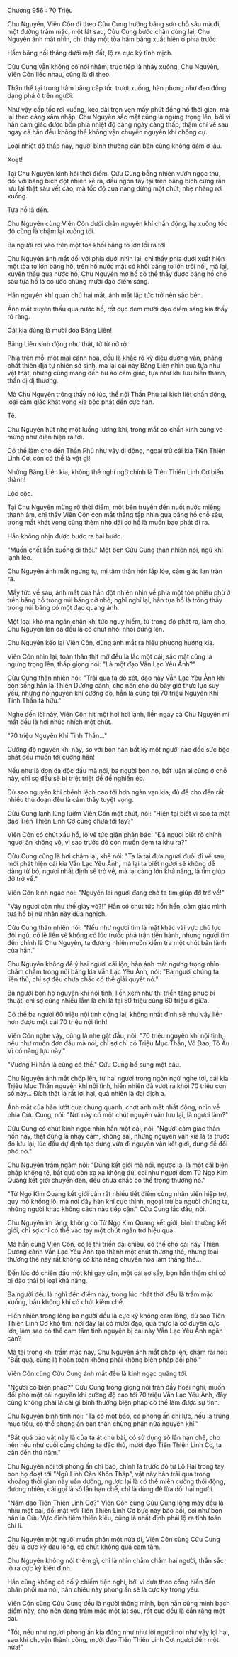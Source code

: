 




Chương 956 : 70 Triệu


Chu Nguyên, Viên Côn đi theo Cửu Cung hướng băng sơn chỗ sâu mà đi, một đường trầm mặc, một lát sau, Cửu Cung bước chân dừng lại, Chu Nguyên ánh mắt nhìn, chỉ thấy một tòa hầm băng xuất hiện ở phía trước.

Hầm băng nối thẳng dưới mặt đất, lộ ra cực kỳ tĩnh mịch.

Cửu Cung vẫn không có nói nhảm, trực tiếp là nhảy xuống, Chu Nguyên, Viên Côn liếc nhau, cũng là đi theo.

Thân thể tại trong hầm băng cấp tốc trượt xuống, hàn phong như đao đồng dạng phá ở trên người.

Như vậy cấp tốc rơi xuống, kéo dài trọn vẹn mấy phút đồng hồ thời gian, mà lại theo càng xâm nhập, Chu Nguyên sắc mặt cũng là ngưng trọng lên, bởi vì hắn cảm giác được bốn phía nhiệt độ càng ngày càng thấp, thậm chí về sau, ngay cả hắn đều không thể không vận chuyển nguyên khí chống cự.

Loại nhiệt độ thấp này, người bình thường căn bản cũng không dám ở lâu.

Xoẹt!

Tại Chu Nguyên kinh hãi thời điểm, Cửu Cung bỗng nhiên vươn ngọc thủ, đối với băng bích đột nhiên xé ra, đầu ngón tay tại trên băng bích cứng rắn lưu lại thật sâu vết cào, mà tốc độ của nàng dừng một chút, nhẹ nhàng rơi xuống.

Tựa hồ là đến.

Chu Nguyên cùng Viên Côn dưới chân nguyên khí chấn động, hạ xuống tốc độ cũng là chậm lại xuống tới.

Ba người rơi vào trên một tòa khối băng to lớn lồi ra tới.

Chu Nguyên ánh mắt đối với phía dưới nhìn lại, chỉ thấy phía dưới xuất hiện một tòa to lớn băng hồ, trên hồ nước mặt có khối băng to lớn trôi nổi, mà lại, xuyên thấu qua nước hồ, Chu Nguyên mơ hồ có thể thấy được băng hồ chỗ sâu tựa hồ là có ước chừng mười đạo điểm sáng.

Hắn nguyên khí quán chú hai mắt, ánh mắt lập tức trở nên sắc bén.

Ánh mắt xuyên thấu qua nước hồ, rốt cục đem mười đạo điểm sáng kia thấy rõ ràng.

Cái kia đúng là mười đóa Băng Liên!

Băng Liên sinh động như thật, từ từ nở rộ.

Phía trên mỗi một mai cánh hoa, đều là khắc rõ kỳ diệu đường vân, phảng phất thiên địa tự nhiên sở sinh, mà lại cái này Băng Liên nhìn qua tựa như vật thật, nhưng cũng mang đến hư ảo cảm giác, tựa như khí lưu biến thành, thần dị dị thường.

Mà Chu Nguyên trông thấy nó lúc, thể nội Thần Phủ tại kịch liệt chấn động, loại cảm giác khát vọng kia bộc phát đến cực hạn.

Tê.

Chu Nguyên hút nhẹ một luồng lương khí, trong mắt có chấn kinh cùng vẻ mừng như điên hiện ra tới.

Có thể làm cho đến Thần Phủ như vậy dị động, ngoại trừ cái kia Tiên Thiên Linh Cơ, còn có thể là vật gì!

Những Băng Liên kia, không thể nghi ngờ chính là Tiên Thiên Linh Cơ biến thành!

Lộc cộc.

Tại Chu Nguyên mừng rỡ thời điểm, một bên truyền đến nuốt nước miếng thanh âm, chỉ thấy Viên Côn con mắt thẳng tắp nhìn qua băng hồ chỗ sâu, trong mắt khát vọng cùng thèm nhỏ dãi cơ hồ là muốn bạo phát đi ra.

Hắn không nhịn được bước ra hai bước.

"Muốn chết liền xuống đi thôi." Một bên Cửu Cung thản nhiên nói, ngữ khí lạnh lẽo.

Chu Nguyên ánh mắt ngưng tụ, mi tâm thần hồn lấp lóe, cảm giác lan tràn ra.

Mấy tức về sau, ánh mắt của hắn đột nhiên nhìn về phía một tòa phiêu phù ở trên băng hồ trong núi băng cỡ nhỏ, nghĩ nghĩ lại, hắn tựa hồ là trông thấy trong núi băng có một đạo quang ảnh.

Một loại khó mà ngăn chặn khí tức nguy hiểm, từ trong đó phát ra, làm cho Chu Nguyên làn da đều là có chút nhói nhói đứng lên.

Chu Nguyên kéo lại Viên Côn, dùng ánh mắt ra hiệu phương hướng kia.

Viên Côn nhìn lại, toàn thân thịt mỡ đều là lắc một cái, sắc mặt cũng là ngưng trọng lên, thấp giọng nói: "Là một đạo Vẫn Lạc Yêu Ảnh?"

Cửu Cung thản nhiên nói: "Trải qua ta dò xét, đạo này Vẫn Lạc Yêu Ảnh khi còn sống hẳn là Thiên Dương cảnh, cho nên cho dù bây giờ thực lực suy yếu, nhưng nó nguyên khí cường độ, hẳn là cũng tại 70 triệu Nguyên Khí Tinh Thần tả hữu."

Nghe đến lời này, Viên Côn hít một hơi hơi lạnh, liền ngay cả Chu Nguyên mí mắt đều là hơi nhúc nhích một chút.

"70 triệu Nguyên Khí Tinh Thần..."

Cường độ nguyên khí này, so với bọn hắn bất kỳ một người nào dốc sức bộc phát đều muốn tới cường hãn!

Nếu như là đơn đả độc đấu mà nói, ba người bọn họ, bất luận ai cũng ở chỗ này, chỉ sợ đều sẽ bị triệt triệt để để nghiền ép.

Dù sao nguyên khí chênh lệch cao tới hơn ngàn vạn kia, đủ để cho đến rất nhiều thủ đoạn đều là cảm thấy tuyệt vọng.

Cửu Cung lạnh lùng lườm Viên Côn một chút, nói: "Hiện tại biết vì sao ta một đạo Tiên Thiên Linh Cơ cũng chưa tới tay?"

Viên Côn có chút xấu hổ, lộ vẻ tức giận phản bác: "Đã ngươi biết rõ chính ngươi ăn không vô, vì sao trước đó còn muốn đem ta khu ra?"

Cửu Cung cũng là hơi chậm lại, khẽ nói: "Ta là tại đưa ngươi đuổi đi về sau, mới phát hiện cái kia Vẫn Lạc Yêu Ảnh, mà lại ta biết ngươi sẽ không dễ dàng từ bỏ, ngươi nhất định sẽ trở về, mà lại càng lớn khả năng, là tìm giúp đỡ trở về."

Viên Côn kinh ngạc nói: "Nguyên lai ngươi đang chờ ta tìm giúp đỡ trở về!"

"Vậy ngươi còn như thế giày vò?!" Hắn có chút tức hổn hển, cảm giác mình tựa hồ bị nữ nhân này đùa nghịch.

Cửu Cung thản nhiên nói: "Nếu như ngươi tìm là mặt khác vài vực chủ lực đội ngũ, có lẽ liền sẽ không có lúc trước phá trận tiến hành, nhưng ngươi tìm đến chính là Chu Nguyên, ta đương nhiên muốn kiểm tra một chút bản lãnh của hắn."

Chu Nguyên không để ý hai người cãi lộn, hắn ánh mắt ngưng trọng nhìn chằm chằm trong núi băng kia Vẫn Lạc Yêu Ảnh, nói: "Ba người chúng ta liên thủ, chỉ sợ đều chưa chắc có thể giải quyết nó."

Ba người bọn họ nguyên khí nội tình, liền xem như thi triển tăng phúc bí thuật, chỉ sợ cũng nhiều lắm là chỉ là tại 50 triệu cùng 60 triệu ở giữa.

Có thể ba người 60 triệu nội tình cộng lại, không nhất định sẽ như vậy liền hơn được một cái 70 triệu nội tình!

Viên Côn nghe vậy, cũng là nhẹ gật đầu, nói: "70 triệu nguyên khí nội tình, nếu như muốn đơn đấu mà nói, chỉ sợ chỉ có Triệu Mục Thần, Võ Dao, Tô Ấu Vi có năng lực này."

"Vương Hi hẳn là cũng có thể." Cửu Cung bổ sung một câu.

Chu Nguyên ánh mắt chớp lên, từ hai người trong ngôn ngữ nghe tới, cái kia Triệu Mục Thần nguyên khí nội tình, hiển nhiên đã vượt ra khỏi 70 triệu con số này... Đích thật là rất lợi hại, quả nhiên là đại địch a.

Ánh mắt của hắn lướt qua chung quanh, chợt ánh mắt nhất động, nhìn về phía Cửu Cung, nói: "Nơi này có một chút nguyên văn lưu lại, là ngươi làm?"

Cửu Cung có chút kinh ngạc nhìn hắn một cái, nói: "Ngươi cảm giác thần hồn này, thật đúng là nhạy cảm, không sai, những nguyên văn kia là ta trước đó lưu lại, lúc đầu dự định tạo dựng vừa đi nguyên văn kết giới, dùng để đối phó nó."

Chu Nguyên trầm ngâm nói: "Dùng kết giới mà nói, ngược lại là một cái biện pháp không tệ, bất quá còn xa xa không đủ, coi như ngươi đem Tử Ngọ Kim Quang kết giới chuyển đến, đều chưa chắc có thể trọng thương nó."

"Tử Ngọ Kim Quang kết giới cần rất nhiều tiết điểm cùng nhân viên hiệp trợ, quy mô khổng lồ, mà nơi đây hàn khí cực thịnh, ngoại trừ ba người chúng ta, những người khác không cách nào tiếp cận." Cửu Cung lắc đầu, nói.

Chu Nguyên im lặng, không có Tử Ngọ Kim Quang kết giới, bình thường kết giới, chỉ sợ chỉ có thể vào tay một chút ngăn trở hiệu quả.

Mà hắn cùng Viên Côn, có lẽ thi triển đại chiêu, có thể cho cái này Thiên Dương cảnh Vẫn Lạc Yêu Ảnh tạo thành một chút thương thế, nhưng loại thương thế này rất không có khả năng chuyển hóa làm thắng thế...

Đến lúc đó chiến đấu một khi gay cấn, một cái sơ sẩy, bọn hắn thậm chí có bị đào thải bị loại khả năng.

Ba người đều là nghĩ đến điểm này, trong lúc nhất thời đều là trầm mặc xuống, bầu không khí có chút kiềm chế.

Hiển nhiên trong lòng ba người đều là cực kỳ không cam lòng, dù sao Tiên Thiên Linh Cơ khó tìm, nơi đây lại có mười đạo, quả thực là cơ duyên cực lớn, làm sao có thể cam tâm tình nguyện bị cái này Vẫn Lạc Yêu Ảnh ngăn cản?

Mà tại trong khi trầm mặc này, Chu Nguyên ánh mắt chớp lên, chậm rãi nói: "Bất quá, cũng là hoàn toàn không phải không biện pháp đối phó."

Viên Côn cùng Cửu Cung ánh mắt đều là kinh ngạc quăng tới.

"Ngươi có biện pháp?" Cửu Cung trong giọng nói tràn đầy hoài nghi, muốn đối phó một cái nguyên khí cường độ cao tới 70 triệu Vẫn Lạc Yêu Ảnh, đây cũng không phải là cái gì bình thường biện pháp có thể làm được sự tình.

Chu Nguyên bình tĩnh nói: "Ta có một bảo, có phong ấn chi lực, nếu là trúng mục tiêu, có thể phong ấn bản thân chừng phân nửa nguyên khí."

"Bất quá bảo vật này là của ta át chủ bài, có sử dụng số lần hạn chế, cho nên nếu như cuối cùng chúng ta đắc thủ, mười đạo Tiên Thiên Linh Cơ, ta cần đến thứ năm."

Chu Nguyên nói tới phong ấn chi bảo, chính là trước đó từ Lô Hải trong tay bọn họ đoạt tới "Ngũ Linh Càn Khôn Tháp", vật này hắn trải qua trong khoảng thời gian này uẩn dưỡng, ngược lại là có thể miễn cưỡng thôi động, đương nhiên, cái gọi là số lần hạn chế, chỉ là dùng để lừa dối hai người.

"Năm đạo Tiên Thiên Linh Cơ?" Viên Côn cùng Cửu Cung lông mày đều là nhíu một cái, đối mặt với Tiên Thiên Linh Cơ bực này bảo bối, coi như bọn hắn là Cửu Vực đỉnh tiêm thiên kiêu, cũng là nhất định phải lộ ra tính toán chi li.

Chu Nguyên một người muốn phân một nửa đi, Viên Côn cùng Cửu Cung đều là cực kỳ đau lòng, có chút không quá cam tâm.

Chu Nguyên không nói thêm gì, chỉ là nhìn chằm chằm hai người, thần sắc lộ ra cực kỳ kiên định.

Hắn cũng không có cố ý chiếm tiện nghi, bởi vì dựa theo cống hiến đến phân phối mà nói, hắn chiêu này phong ấn sẽ là cực kỳ trọng yếu.

Viên Côn cùng Cửu Cung đều là người thông minh, bọn hắn cũng minh bạch điểm này, cho nên đang trầm mặc một lát sau, rốt cục đều là cắn răng một cái.

"Tốt, nếu như ngươi phong ấn kia đúng như như lời ngươi nói như vậy lợi hại, sau khi chuyện thành công, mười đạo Tiên Thiên Linh Cơ, ngươi đến một nửa!"




